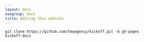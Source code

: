 ```yaml
---
layout: docs
navgroup: docs
title: Editing this website
---
```


`git clone https://github.com/tmwagency/kickoff.git -b gh-pages kickoff-docs`
